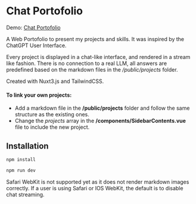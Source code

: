 # Chat Portofolio

Demo: [Chat Portofolio](https://loukas.dev)

A Web Portofolio to present my projects and skills.
It was inspired by the ChatGPT User Interface.

Every project is displayed in a chat-like interface, and rendered in a stream like fashion.
There is no connection to a real LLM, all answers are predefined based on the markdown files in the */public/projects* folder.

Created with Nuxt3.js and TailwindCSS.

####  To link your own projects:
- Add a markdown file in the **/public/projects** folder and follow the same structure as the existing ones.
- Change the *projects* array in the **/components/SidebarContents.vue** file to include the new project.


## Installation

```bash
npm install
```

```bash
npm run dev
```


Safari WebKit is not supported yet as it does not render markdown images correctly. If a user is using Safari or IOS WebKit, the default is to disable chat streaming.



